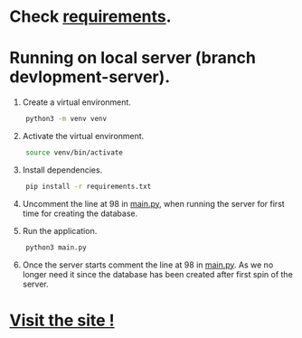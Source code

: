 # Check [requirements](requirements.txt).
# Running on local server (branch devlopment-server).
1. Create a virtual environment.
```bash
    python3 -m venv venv
```
2. Activate the virtual environment.
```bash
    source venv/bin/activate
```
3. Install dependencies.
```bash
    pip install -r requirements.txt
```
4. Uncomment the line at 98 in [main.py](main.py), when running the server for first time for creating the database.

5. Run the application.
```bash
    python3 main.py
```
6. Once the server starts comment the line at 98 in [main.py](main.py). As we no longer need it since the database has been created after first spin of the server.
# [Visit the site !](https://harshitrv-blog.herokuapp.com/)

